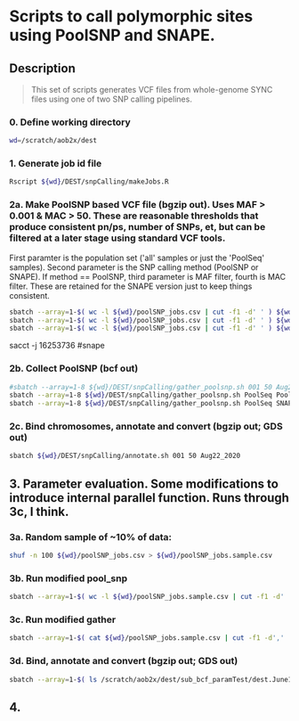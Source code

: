 # Scripts to call polymorphic sites using PoolSNP and SNAPE.

## Description
> This set of scripts generates VCF files from whole-genome SYNC files using one of two SNP calling pipelines.

### 0. Define working directory
```bash
wd=/scratch/aob2x/dest
```

### 1. Generate job id file
```bash
Rscript ${wd}/DEST/snpCalling/makeJobs.R
```

### 2a. Make PoolSNP based VCF file (bgzip out). Uses MAF > 0.001 & MAC > 50. These are reasonable thresholds that produce consistent pn/ps, number of SNPs, et, but can be filtered at a later stage using standard VCF tools. </br>
First paramter is the population set ('all' samples or just the 'PoolSeq' samples). Second parameter is the SNP calling method (PoolSNP or SNAPE). If method == PoolSNP, third parameter is MAF filter, fourth is MAC filter. These are retained for the SNAPE version just to keep things consistent.

```bash
sbatch --array=1-$( wc -l ${wd}/poolSNP_jobs.csv | cut -f1 -d' ' ) ${wd}/DEST/snpCalling/run_poolsnp.sh all PoolSNP 001 50
sbatch --array=1-$( wc -l ${wd}/poolSNP_jobs.csv | cut -f1 -d' ' ) ${wd}/DEST/snpCalling/run_poolsnp.sh PoolSeq PoolSNP 001 50
sbatch --array=1-$( wc -l ${wd}/poolSNP_jobs.csv | cut -f1 -d' ' ) ${wd}/DEST/snpCalling/run_poolsnp.sh PoolSeq SNAPE 001 50
```

sacct -j 16253736 #snape

### 2b. Collect PoolSNP (bcf out)
```bash
#sbatch --array=1-8 ${wd}/DEST/snpCalling/gather_poolsnp.sh 001 50 Aug22_2020
sbatch --array=1-8 ${wd}/DEST/snpCalling/gather_poolsnp.sh PoolSeq PoolSNP 001 50
sbatch --array=1-8 ${wd}/DEST/snpCalling/gather_poolsnp.sh PoolSeq SNAPE 001 50

```

### 2c. Bind chromosomes, annotate and convert (bgzip out; GDS out)
```bash
sbatch ${wd}/DEST/snpCalling/annotate.sh 001 50 Aug22_2020
```



## 3. Parameter evaluation. Some modifications to introduce internal parallel function. Runs through 3c, I think.
### 3a. Random sample of ~10% of data:
```bash
shuf -n 100 ${wd}/poolSNP_jobs.csv > ${wd}/poolSNP_jobs.sample.csv
```
### 3b. Run modified pool_snp
```bash
sbatch --array=1-$( wc -l ${wd}/poolSNP_jobs.sample.csv | cut -f1 -d' ' ) ${wd}/DEST/snpCalling/run_poolsnp_paramtest.sh
```
### 3c. Run modified gather
```bash
sbatch --array=1-$( cat ${wd}/poolSNP_jobs.sample.csv | cut -f1 -d',' | sort | uniq | awk '{print NR}' | tail -n1 ) ${wd}/DEST/snpCalling/ gather_poolsnp_paramtest.sh
```
### 3d. Bind, annotate and convert (bgzip out; GDS out)
```bash
sbatch --array=1-$( ls /scratch/aob2x/dest/sub_bcf_paramTest/dest.June14_2020.maf001.*.paramTest.bcf | rev | cut -d'.' -f3,4 | rev | sort | uniq | awk '{print NR}' | tail -n1 ) ${wd}/DEST/snpCalling/annotate_paramtest.sh
```


## 4.
